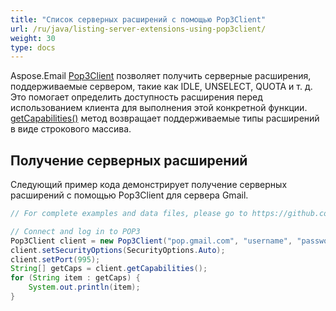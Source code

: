 ```yaml
---
title: "Список серверных расширений с помощью Pop3Client"
url: /ru/java/listing-server-extensions-using-pop3client/
weight: 30
type: docs
---
```



Aspose.Email [Pop3Client](https://reference.aspose.com/email/java/com.aspose.email/pop3client/) позволяет получить серверные расширения, поддерживаемые сервером, такие как IDLE, UNSELECT, QUOTA и т. д. Это помогает определить доступность расширения перед использованием клиента для выполнения этой конкретной функции. [getCapabilities()](https://reference.aspose.com/email/java/com.aspose.email/pop3client/#getCapabilities--) метод возвращает поддерживаемые типы расширений в виде строкового массива.

## **Получение серверных расширений**

Следующий пример кода демонстрирует получение серверных расширений с помощью Pop3Client для сервера Gmail.

~~~Java
// For complete examples and data files, please go to https://github.com/aspose-email/Aspose.Email-for-Java

// Connect and log in to POP3
Pop3Client client = new Pop3Client("pop.gmail.com", "username", "password");
client.setSecurityOptions(SecurityOptions.Auto);
client.setPort(995);
String[] getCaps = client.getCapabilities();
for (String item : getCaps) {
    System.out.println(item);
}
~~~
